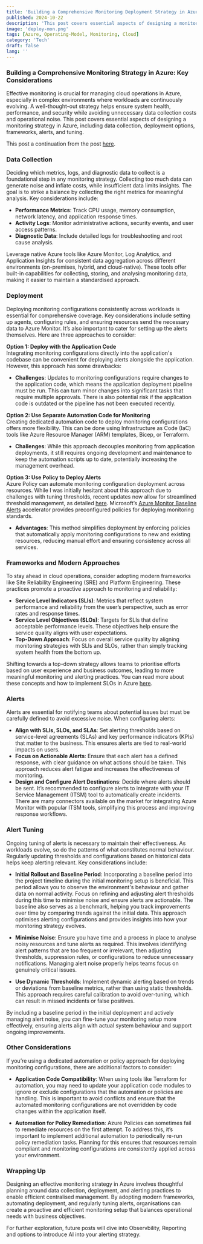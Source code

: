 ```yaml
---
title: 'Building a Comprehensive Monitoring Deployment Strategy in Azure: Key Considerations'
published: 2024-10-22
description: 'This post covers essential aspects of designing a monitoring strategy in Azure, including data collection, deployment options, frameworks, alerts, and tuning.'
image: 'deploy-mon.png'
tags: [Azure, Operating-Model, Monitoring, Cloud]
category: 'Tech'
draft: false 
lang: ''
---
```


### Building a Comprehensive Monitoring Strategy in Azure: Key Considerations

Effective monitoring is crucial for managing cloud operations in Azure, especially in complex environments where workloads are continuously evolving. A well-thought-out strategy helps ensure system health, performance, and security while avoiding unnecessary data collection costs and operational noise. This post covers essential aspects of designing a monitoring strategy in Azure, including data collection, deployment options, frameworks, alerts, and tuning.

This post a continuation from the post [here](https://cloudywaters.github.io/posts/monitoring-observability-intro/mon-obs-intro/).

### Data Collection

Deciding which metrics, logs, and diagnostic data to collect is a foundational step in any monitoring strategy. Collecting too much data can generate noise and inflate costs, while insufficient data limits insights. The goal is to strike a balance by collecting the right metrics for meaningful analysis. Key considerations include:

- **Performance Metrics**: Track CPU usage, memory consumption, network latency, and application response times.
- **Activity Logs**: Monitor administrative actions, security events, and user access patterns.
- **Diagnostic Data**: Include detailed logs for troubleshooting and root cause analysis.

Leverage native Azure tools like Azure Monitor, Log Analytics, and Application Insights for consistent data aggregation across different environments (on-premises, hybrid, and cloud-native). These tools offer built-in capabilities for collecting, storing, and analysing monitoring data, making it easier to maintain a standardised approach.

### Deployment

Deploying monitoring configurations consistently across workloads is essential for comprehensive coverage. Key considerations include setting up agents, configuring rules, and ensuring resources send the necessary data to Azure Monitor. It’s also important to cater for setting up the alerts themselves. Here are three approaches to consider:

**Option 1: Deploy with the Application Code**  
Integrating monitoring configurations directly into the application's codebase can be convenient for deploying alerts alongside the application. However, this approach has some drawbacks:
- **Challenges**: Updates to monitoring configurations require changes to the application code, which means the application deployment pipeline must be run. This can turn minor changes into significant tasks that require multiple approvals. There is also potential risk if the application code is outdated or the pipeline has not been executed recently.

**Option 2: Use Separate Automation Code for Monitoring**  
Creating dedicated automation code to deploy monitoring configurations offers more flexibility. This can be done using Infrastructure as Code (IaC) tools like Azure Resource Manager (ARM) templates, Bicep, or Terraform.
- **Challenges**: While this approach decouples monitoring from application deployments, it still requires ongoing development and maintenance to keep the automation scripts up to date, potentially increasing the management overhead.

**Option 3: Use Policy to Deploy Alerts**  
Azure Policy can automate monitoring configuration deployment across resources. While I was initially hesitant about this approach due to challenges with tuning thresholds, recent updates now allow for streamlined threshold management, as detailed [here](https://azure.github.io/azure-monitor-baseline-alerts/patterns/alz/Available_features/Threshold-Override/). Microsoft’s [Azure Monitor Baseline Alerts](https://github.com/Azure/azure-monitor-baseline-alerts) accelerator provides preconfigured policies for deploying monitoring standards.
- **Advantages**: This method simplifies deployment by enforcing policies that automatically apply monitoring configurations to new and existing resources, reducing manual effort and ensuring consistency across all services.

### Frameworks and Modern Approaches

To stay ahead in cloud operations, consider adopting modern frameworks like Site Reliability Engineering (SRE) and Platform Engineering. These practices promote a proactive approach to monitoring and reliability:

- **Service Level Indicators (SLIs)**: Metrics that reflect system performance and reliability from the user’s perspective, such as error rates and response times.
- **Service Level Objectives (SLOs)**: Targets for SLIs that define acceptable performance levels. These objectives help ensure the service quality aligns with user expectations.
- **Top-Down Approach**: Focus on overall service quality by aligning monitoring strategies with SLIs and SLOs, rather than simply tracking system health from the bottom up.

Shifting towards a top-down strategy allows teams to prioritise efforts based on user experience and business outcomes, leading to more meaningful monitoring and alerting practices. You can read more about these concepts and how to implement SLOs in Azure [here](https://learn.microsoft.com/en-us/azure/cloud-adoption-framework/manage/monitor/service-level-objectives).


### Alerts

Alerts are essential for notifying teams about potential issues but must be carefully defined to avoid excessive noise. When configuring alerts:

- **Align with SLIs, SLOs, and SLAs**: Set alerting thresholds based on service-level agreements (SLAs) and key performance indicators (KPIs) that matter to the business. This ensures alerts are tied to real-world impacts on users.
- **Focus on Actionable Alerts**: Ensure that each alert has a defined response, with clear guidance on what actions should be taken. This approach reduces alert fatigue and increases the effectiveness of monitoring.
- **Design and Configure Alert Destinations**: Decide where alerts should be sent. It’s recommended to configure alerts to integrate with your IT Service Management (ITSM) tool to automatically create incidents. There are many connectors available on the market for integrating Azure Monitor with popular ITSM tools, simplifying this process and improving response workflows.

### Alert Tuning

Ongoing tuning of alerts is necessary to maintain their effectiveness. As workloads evolve, so do the patterns of what constitutes normal behaviour. Regularly updating thresholds and configurations based on historical data helps keep alerting relevant. Key considerations include:

- **Initial Rollout and Baseline Period**: Incorporating a baseline period into the project timeline during the initial monitoring setup is beneficial. This period allows you to observe the environment's behaviour and gather data on normal activity. Focus on refining and adjusting alert thresholds during this time to minimise noise and ensure alerts are actionable. The baseline also serves as a benchmark, helping you track improvements over time by comparing trends against the initial data. This approach optimises alerting configurations and provides insights into how your monitoring strategy evolves.

- **Minimise Noise**: Ensure you have time and a process in place to analyse noisy resources and tune alerts as required. This involves identifying alert patterns that are too frequent or irrelevant, then adjusting thresholds, suppression rules, or configurations to reduce unnecessary notifications. Managing alert noise properly helps teams focus on genuinely critical issues.

- **Use Dynamic Thresholds**: Implement dynamic alerting based on trends or deviations from baseline metrics, rather than using static thresholds. This approach requires careful calibration to avoid over-tuning, which can result in missed incidents or false positives.

By including a baseline period in the initial deployment and actively managing alert noise, you can fine-tune your monitoring setup more effectively, ensuring alerts align with actual system behaviour and support ongoing improvements.

### Other Considerations

If you’re using a dedicated automation or policy approach for deploying monitoring configurations, there are additional factors to consider:

- **Application Code Compatibility**: When using tools like Terraform for automation, you may need to update your application code modules to ignore or exclude configurations that the automation or policies are handling. This is important to avoid conflicts and ensure that the automated monitoring configurations are not overridden by code changes within the application itself.

- **Automation for Policy Remediation**: Azure Policies can sometimes fail to remediate resources on the first attempt. To address this, it’s important to implement additional automation to periodically re-run policy remediation tasks. Planning for this ensures that resources remain compliant and monitoring configurations are consistently applied across your environment.

### Wrapping Up

Designing an effective monitoring strategy in Azure involves thoughtful planning around data collection, deployment, and alerting practices to enable efficient centralised management. By adopting modern frameworks, automating deployment, and regularly tuning alerts, organisations can create a proactive and efficient monitoring setup that balances operational needs with business objectives.

For further exploration, future posts will dive into Observbility, Reporting and options to introduce AI into your alerting strategy.
